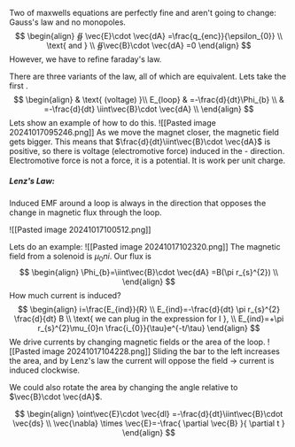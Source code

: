 Two of maxwells equations are perfectly fine and aren't going to change: Gauss's law and no monopoles.
$$
\begin{align}
∯ \vec{E}\cdot \vec{dA} =\frac{q_{enc}}{\epsilon_{0}} \\
\text{ and } \\
∯\vec{B}\cdot \vec{dA} =0
\end{align}
$$
However, we have to refine faraday's law.

There are three variants of the law, all of which are equivalent. Lets take the first .
$$
\begin{align} 
 & \text{ (voltage) }\\
E_{loop} & =-\frac{d}{dt}\Phi_{b}  \\
&  =-\frac{d}{dt} \iint\vec{B}\cdot \vec{dA} \\
\end{align}
$$
Lets show an example of how to do this.
![[Pasted image 20241017095246.png]]
As we move the magnet closer, the magnetic field gets bigger. This means that $\frac{d}{dt}\iint\vec{B}\cdot \vec{dA}$ is positive, so there is voltage (electromotive force) induced in the - direction. Electromotive force is not a force, it is a potential. It is work per unit charge.

##### Lenz's Law:
Induced EMF around a loop is always in the direction that opposes the change in magnetic flux through the loop. 

![[Pasted image 20241017100512.png]]

Lets do an example:
![[Pasted image 20241017102320.png]]
The magnetic field from a solenoid is $\mu_{0}n i$.
Our flux is
$$
\begin{align}
\Phi_{b}=\iint\vec{B}\cdot \vec{dA} =B(\pi r_{s}^{2}) \\
\end{align}
$$
How much current is induced?
$$
\begin{align}
i=\frac{E_{ind}}{R} \\
E_{ind}=-\frac{d}{dt} \pi r_{s}^{2} \frac{d}{dt} B \\
\text{ we can plug in the expression for I }, \\
E_{ind}=+\pi r_{s}^{2}\mu_{0}n \frac{i_{0}}{\tau}e^{-t/\tau}
\end{align}
$$
We drive currents by changing magnetic fields or the area of the loop. 
![[Pasted image 20241017104228.png]]
Sliding the bar to the left increases the area, and by Lenz's law the current will oppose the field $\to$ current is induced clockwise.

We could also rotate the area by changing the angle relative to $\vec{B}\cdot \vec{dA}$.

$$
\begin{align}
\oint\vec{E}\cdot \vec{dl} =-\frac{d}{dt}\iint\vec{B}\cdot \vec{ds}  \\
\vec{\nabla} \times \vec{E}=-\frac{ \partial \vec{B} }{ \partial t }   
\end{align}
$$

